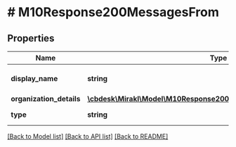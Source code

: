 # # M10Response200MessagesFrom

## Properties

Name | Type | Description | Notes
------------ | ------------- | ------------- | -------------
**display_name** | **string** | Sender display name | [optional]
**organization_details** | [**\cbdesk\Mirakl\Model\M10Response200MessagesFromOrganizationDetails**](M10Response200MessagesFromOrganizationDetails.md) |  | [optional]
**type** | **string** | Sender type | [optional]

[[Back to Model list]](../../README.md#models) [[Back to API list]](../../README.md#endpoints) [[Back to README]](../../README.md)
